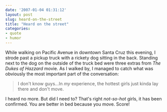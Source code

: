 ```yaml
---
date: '2007-01-04 01:31:12'
layout: post
slug: heard-on-the-street
title: "Heard on the street"
categories:
- quote
- humor
---
```


While walking on Pacific Avenue in downtown Santa Cruz this evening, I strode past a pickup truck with a rickety dog sitting in the back. Standing next to the dog on the outside of the truck bed were three extras from _The Dukes of Hazzard_ movie. As I walked by, I managed to catch what was obviously the most important part of the conversation:

> I don't know guys...In _my_ experience, the hottest girls just kinda lay there and don't move.

I heard no more. But did I need to? That's right _not-so-hot_ girls, it has been confirmed. You are better in bed because you move. Score!
